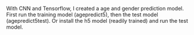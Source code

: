 With CNN and Tensorflow, I created a age and gender prediction model. First run the training model (agepredict5), then the test model (agepredict5test). Or install the h5 model (readily trained) and run the test model.
